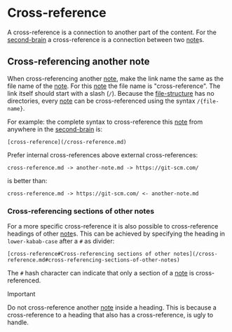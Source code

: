 # Cross-reference

A cross-reference is a connection to another part of the content.
For the [second-brain](/second-brain.md) a cross-reference is a connection between two [note](note.md)s.

## Cross-referencing another note

When cross-referencing another [note](note.md), make the link name the same as the file name of the [note](note.md).
For this [note](note.md) the file name is "cross-reference".
The link itself should start with a slash (`/`).
Because the [file-structure](/file-structure.md) has no directories, every [note](note.md) can be cross-referenced using the syntax `/{file-name}`.

For example: the complete syntax to cross-reference this [note](note.md) from anywhere in the [second-brain](/second-brain.md) is: 

```
[cross-reference](/cross-reference.md)
```

Prefer internal cross-references above external cross-references:

```
cross-reference.md -> another-note.md -> https://git-scm.com/
```

is better than:

```
cross-reference.md -> https://git-scm.com/ <- another-note.md
```

### Cross-referencing sections of other notes

For a more specific cross-reference it is also possible to cross-reference headings of other [note](note.md)s.
This can be achieved by specifying the heading in `lower-kabab-case` after a `#` as divider:

```
[cross-reference#Cross-referencing sections of other notes](/cross-reference.md#cross-referencing-sections-of-other-notes)
```

The `#` hash character can indicate that only a section of a [note](note.md) is cross-referenced.

> [!IMPORTANT]
> Do not cross-reference another [note](/note.md) inside a heading.
> This is because a cross-reference to a heading that also has a cross-reference, is ugly to handle.

